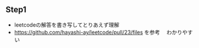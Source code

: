 ## Step1
- leetcodeの解答を書き写してとりあえず理解
- https://github.com/hayashi-ay/leetcode/pull/23/files を参考
　わかりやすい